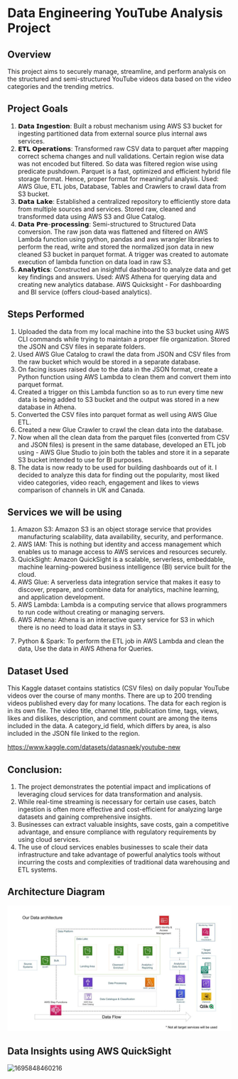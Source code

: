 # Data Engineering YouTube Analysis Project

## Overview

This project aims to securely manage, streamline, and perform analysis on the structured and semi-structured YouTube videos data based on the video categories and the trending metrics.

## Project Goals
1. 𝗗𝗮𝘁𝗮 𝗜𝗻𝗴𝗲𝘀𝘁𝗶𝗼𝗻: Built a robust mechanism using AWS S3 bucket for ingesting partitioned data from external source plus internal aws services.
2. 𝗘𝗧𝗟 𝗢𝗽𝗲𝗿𝗮𝘁𝗶𝗼𝗻𝘀: Transformed raw CSV data to parquet after mapping correct schema changes and null validations. Certain region wise data was not encoded but filtered. So 
   data was filtered region wise using predicate pushdown. Parquet is a fast, optimized and efficient hybrid file storage format. Hence, proper format for meaningful 
   analysis.
   Used: AWS Glue, ETL jobs, Database, Tables and Crawlers to crawl data from S3 bucket.
3. 𝗗𝗮𝘁𝗮 𝗟𝗮𝗸𝗲: Established a centralized repository to efficiently store data from multiple sources and services. Stored raw, cleaned and transformed data using AWS S3 and 
   Glue Catalog.
4. 𝗗𝗮𝘁𝗮 𝗣𝗿𝗲-𝗽𝗿𝗼𝗰𝗲𝘀𝘀𝗶𝗻𝗴: Semi-structured to Structured Data conversion. The raw json data was flattened and filtered on AWS Lambda function using python, pandas and aws 
   wrangler libraries to perform the read, write and stored the normalized json data in new cleaned S3 bucket in parquet format. A trigger was created to automate execution 
   of lambda function on data load in raw S3.
5. 𝗔𝗻𝗮𝗹𝘆𝘁𝗶𝗰𝘀: Constructed an insightful dashboard to analyze data and get key findings and answers. Used: AWS Athena for querying data and creating new analytics database. 
   AWS Quicksight - For dashboarding and BI service (offers cloud-based analytics).

## Steps Performed


1. Uploaded the data from my local machine into the S3 bucket using AWS CLI commands while trying to maintain a proper file organization. Stored the JSON and CSV files in       separate folders.
2. Used AWS Glue Catalog to crawl the data from JSON and CSV files from the raw bucket which would be stored in a separate database.
3. On facing issues raised due to the data in the JSON format, create a Python function using AWS Lambda to clean them and convert them into parquet format.
4. Created a trigger on this Lambda function so as to run every time new data is being added to S3 bucket and the output was stored in a new database in Athena.
5. Converted the CSV files into parquet format as well using AWS Glue ETL.
6. Created a new Glue Crawler to crawl the clean data into the database.
7. Now when all the clean data from the parquet files (converted from CSV and JSON files) is present in the same database, developed an ETL job using - AWS Glue Studio to 
   join both the tables and store it in a separate S3 bucket intended to use for BI purposes.
8. The data is now ready to be used for building dashboards out of it. I decided to analyze this data for finding out the popularity, most liked video categories, video 
   reach, engagement and likes to views comparison of channels in UK and Canada.


## Services we will be using
1. Amazon S3: Amazon S3 is an object storage service that provides manufacturing scalability, data availability, security, and performance.
2. AWS IAM: This is nothing but identity and access management which enables us to manage access to AWS services and resources securely.
3. QuickSight: Amazon QuickSight is a scalable, serverless, embeddable, machine learning-powered business intelligence (BI) service built for the cloud.
4. AWS Glue: A serverless data integration service that makes it easy to discover, prepare, and combine data for analytics, machine learning, and application development.
5. AWS Lambda: Lambda is a computing service that allows programmers to run code without creating or managing servers.
6. AWS Athena: Athena is an interactive query service for S3 in which there is no need to load data it stays in S3.
7) Python & Spark: To perform the ETL job in AWS Lambda and clean the data, Use the data in AWS Athena for Queries.


## Dataset Used
This Kaggle dataset contains statistics (CSV files) on daily popular YouTube videos over the course of many months. There are up to 200 trending videos published every day for many locations. The data for each region is in its own file. The video title, channel title, publication time, tags, views, likes and dislikes, description, and comment count are among the items included in the data. A category_id field, which differs by area, is also included in the JSON file linked to the region.

https://www.kaggle.com/datasets/datasnaek/youtube-new

## Conclusion:
1. The project demonstrates the potential impact and implications of leveraging cloud services for data transformation and analysis.
2. While real-time streaming is necessary for certain use cases, batch ingestion is often more effective and cost-efficient for analyzing large datasets and gaining 
   comprehensive insights.
3. Businesses can extract valuable insights, save costs, gain a competitive advantage, and ensure compliance with regulatory requirements by using cloud services.
4. The use of cloud services enables businesses to scale their data infrastructure and take advantage of powerful analytics tools without incurring the costs and 
   complexities of traditional data warehousing and ETL systems.

## Architecture Diagram
<img src="architecture.jpeg">

## Data Insights using AWS QuickSight
![1695848460216](https://github.com/VidishaSharma26/Youtube-Data-analysis-End-to-end-Data-Engineering-project-/assets/132566486/f08c6ed3-e7dc-42b8-b300-8a794d0a5af3)






